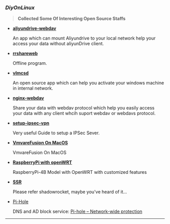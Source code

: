 ### *DiyOnLinux*

> **Collected Some Of Interesting Open Source Staffs**

- [**aliyundrive-webdav**](aliyundrive-webdav)

  An app which can mount Aliyundrive to your local network help your access your data without aliyunDrive client.

- [**rrshareweb**](rrshare)

  Offline program.

- [**vlmcsd**](vlmcsd)

  An open source app which can help you activate your windows machine in internal network.

- **[nginx-webdav](nginx-webdav)**

  Share your data with webdav protocol which help you easily access your data with any client whcih suport webdav or webdavs protocol.

- **[setup-ipsec-vpn](https://github.com/hwdsl2/setup-ipsec-vpn)**

  Very useful Guide to setup a IPSec Sever.

- **[VmvareFusion On MacOS](VmvareFusion)**

  VmvareFusion On MacOS

- **[RaspberryPi with openWRT](RaspberryPi)**

  RaspberryPi-4B Model with OpenWRT with customized features 

- **[SSR](ssr)**

  Please refer shadowrocket, maybe you've heard of it...

- [Pi-Hole ](Pi-hole)

  DNS and AD block service: [Pi-hole – Network-wide protection](https://pi-hole.net/)

---
